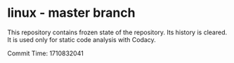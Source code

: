 # linux - master branch

This repository contains frozen state of the repository.
Its history is cleared. It is used only for static code
analysis with Codacy.

Commit Time: 1710832041